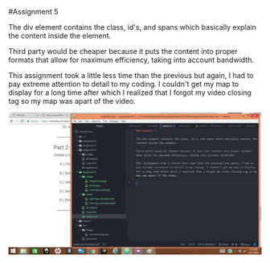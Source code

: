#Assignment 5

The div element contains the class, id's, and spans which basically explain the content inside the element.

Third party would be cheaper because it puts the content into proper formats that allow for maximum efficiency, taking into account bandwidth.

This assignment took a little less time than the previous but again, I had to pay extreme attention to detail to my coding. I couldn't get my map to display for a long time after which I realized that I forgot my video closing tag so my map was apart of the video.

![Image of my progress](./images/A5.png)
